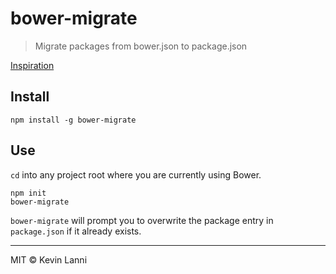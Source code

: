 # bower-migrate

> Migrate packages from bower.json to package.json

[Inspiration](http://gofore.com/ohjelmistokehitys/stop-using-bower/)

## Install

```
npm install -g bower-migrate
```

## Use

`cd` into any project root where you are currently using Bower.

```
npm init
bower-migrate
```

`bower-migrate` will prompt you to overwrite the package entry in `package.json` if it already exists.

---

MIT © Kevin Lanni
